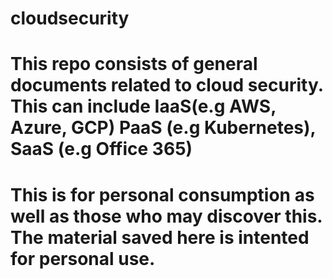 # cloudsecurity
# This repo consists of general documents related to cloud security. This can include IaaS(e.g AWS, Azure, GCP) PaaS (e.g Kubernetes), SaaS (e.g Office 365)
# This is for personal consumption as well as those who may discover this. The material saved here is intented for personal use.
